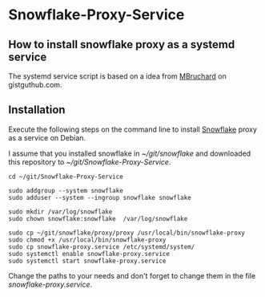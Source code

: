 # Snowflake-Proxy-Service

## How to install snowflake proxy as a systemd service

The systemd service script is based on a idea from [MBruchard](https://gist.github.com/MBurchard/e166dc0c3c041c7e6f179efd88385cdb) on gistguthub.com.


## Installation

Execute the following steps on the command line to install [Snowflake](https://git.torproject.org/pluggable-transports/snowflake.git) proxy as a service on Debian.

I assume that you installed snowflake in *~/git/snowflake* and downloaded this repository to *~/git/Snowflake-Proxy-Service*.

````
cd ~/git/Snowflake-Proxy-Service

sudo addgroup --system snowflake
sudo adduser --system --ingroup snowflake snowflake
    
sudo mkdir /var/log/snowflake
sudo chown snowflake:snowflake  /var/log/snowflake
    
sudo cp ~/git/snowflake/proxy/proxy /usr/local/bin/snowflake-proxy
sudo chmod +x /usr/local/bin/snowflake-proxy
sudo cp snowflake-proxy.service /etc/systemd/system/
sudo systemctl enable snowflake-proxy.service
sudo systemctl start snowflake-proxy.service
````

Change the paths to your needs and don't forget to change them in the file *snowflake-proxy.service*.


